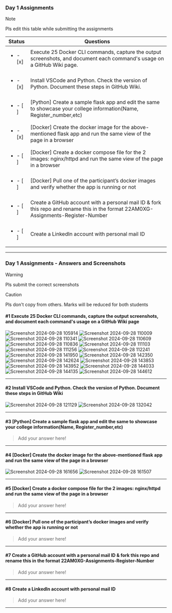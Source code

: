 ### Day 1 Assignments

> [!NOTE]
> Pls edit this table while submitting the assignments

| Status         | Questions     | 
|----------------|---------------|
| <ul><li>- [x] </li></ul> | Execute 25 Docker CLI commands, capture the output screenshots, and document each command's usage on a GitHub Wiki page. |
| <ul><li>- [x] </li></ul> | Install VSCode and Python. Check the version of Python. Document these steps in GitHub Wiki. |
| <ul><li>- [ ] </li></ul> | [Python] Create a sample flask app and edit the same to showcase your college information(Name, Register_number,etc) |
| <ul><li>- [x] </li></ul> | [Docker] Create the docker image for the above-mentioned flask app and run the same view of the page in a browser |
| <ul><li>- [ ] </li></ul> | [Docker] Create a docker compose file for the 2 images: nginx/httpd and run the same view of the page in a browser |
| <ul><li>- [ ] </li></ul> | [Docker] Pull one of the participant’s docker images and verify whether the app is running or not  |
| <ul><li>- [ ] </li></ul> | Create a GitHub account with a personal mail ID & fork this repo and rename this in the format 22AM0XG-Assignments-Register-Number  |
| <ul><li>- [ ] </li></ul> | Create a LinkedIn account with personal mail ID  |

***

### Day 1 Assignments - Answers and Screenshots

> [!WARNING]
> Pls submit the correct screenshots

> [!CAUTION]
> Pls don't copy from others. Marks will be reduced for both students

#### #1 Execute 25 Docker CLI commands, capture the output screenshots, and document each command's usage on a GitHub Wiki page
![Screenshot 2024-09-28 105914](https://github.com/user-attachments/assets/ae8d78bc-6573-4a8e-8d86-025c35362473)
![Screenshot 2024-09-28 110009](https://github.com/user-attachments/assets/5436eb82-a0d1-4af9-9c55-16dd64c93f02)
![Screenshot 2024-09-28 110341](https://github.com/user-attachments/assets/06a8dea7-10cc-4cc6-9360-e0c1960d9eed)
![Screenshot 2024-09-28 110609](https://github.com/user-attachments/assets/63d983bb-0168-4ecd-9e14-eacc11a453ec)
![Screenshot 2024-09-28 110836](https://github.com/user-attachments/assets/6c923360-74f1-4723-9753-6a3cebc7c50e)
![Screenshot 2024-09-28 111103](https://github.com/user-attachments/assets/a3ae1c28-ff47-4ac3-b3a3-9098097061b1)
![Screenshot 2024-09-28 111256](https://github.com/user-attachments/assets/053b9672-b6ae-42a9-b82f-4837834dbd46)
![Screenshot 2024-09-28 112241](https://github.com/user-attachments/assets/89f877a1-8cc2-43e2-be6b-3dfced5c2979)
![Screenshot 2024-09-28 141950](https://github.com/user-attachments/assets/caf21c85-195c-4396-a6fb-b09862ffe2d6)
![Screenshot 2024-09-28 142350](https://github.com/user-attachments/assets/d3e21676-9d05-4a05-9265-c088cfdd2541)
![Screenshot 2024-09-28 142624](https://github.com/user-attachments/assets/c3c73631-e8b7-43ee-88fc-28ef30e3ce85)
![Screenshot 2024-09-28 143853](https://github.com/user-attachments/assets/8626ee02-d914-44f0-a24f-71db81f1faa8)
![Screenshot 2024-09-28 143952](https://github.com/user-attachments/assets/14f364b9-aa0b-415e-948e-03d03cf2cabf)
![Screenshot 2024-09-28 144033](https://github.com/user-attachments/assets/15e49f3a-226d-4369-8628-35b46d613678)
![Screenshot 2024-09-28 144135](https://github.com/user-attachments/assets/c853e8cd-1aa4-4c49-a06f-b48b252006be)
![Screenshot 2024-09-28 144612](https://github.com/user-attachments/assets/5cb17585-3eef-4d0b-9e05-99554494ec65)


***

#### #2 Install VSCode and Python. Check the version of Python. Document these steps in GitHub Wiki
![Screenshot 2024-09-28 121129](https://github.com/user-attachments/assets/0a86f53b-b59a-40fa-9c4f-4cff23ddbe1d)
![Screenshot 2024-09-28 132042](https://github.com/user-attachments/assets/6a589e44-f640-41dc-86b1-9eab4ac192ac)



***

#### #3 [Python] Create a sample flask app and edit the same to showcase your college information(Name, Register_number,etc)
> Add your answer here!

***

#### #4 [Docker] Create the docker image for the above-mentioned flask app and run the same view of the page in a browser
![Screenshot 2024-09-28 161656](https://github.com/user-attachments/assets/325f2b64-dfe4-4405-96dd-62a61b1b7b54)
![Screenshot 2024-09-28 161507](https://github.com/user-attachments/assets/d155097b-32f7-4357-8185-b79aa33db1d2)


***

#### #5 [Docker] Create a docker compose file for the 2 images: nginx/httpd and run the same view of the page in a browser
> Add your answer here!

***

#### #6 [Docker] Pull one of the participant’s docker images and verify whether the app is running or not
> Add your answer here!

***

#### #7 Create a GitHub account with a personal mail ID & fork this repo and rename this in the format 22AM0XG-Assignments-Register-Number
> Add your answer here!

***

#### #8 Create a LinkedIn account with personal mail ID
> Add your answer here!

***
